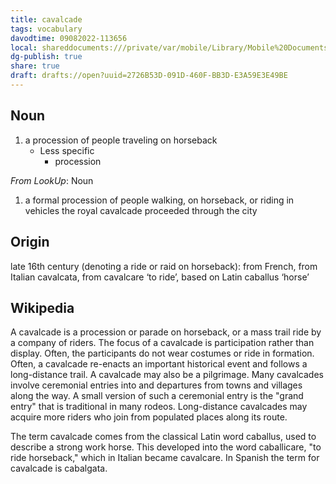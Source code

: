 ```yaml
---
title: cavalcade
tags: vocabulary
davodtime: 09082022-113656
local: shareddocuments:///private/var/mobile/Library/Mobile%20Documents/iCloud~md~obsidian/Documents/OBSHIDDIAN/drafts/2726B53D-091D-460F-BB3D-E3A59E3E49BE.md
dg-publish: true
share: true
draft: drafts://open?uuid=2726B53D-091D-460F-BB3D-E3A59E3E49BE
---
```



## Noun

1. a procession of people traveling on horseback
	- Less specific
		- procession

*From LookUp*:
Noun
1.	a formal procession of people walking, on horseback, or riding in vehicles
the royal cavalcade proceeded through the city

## Origin

late 16th century (denoting a ride or raid on horseback): from French, from Italian cavalcata, from cavalcare ‘to ride’, based on Latin caballus ‘horse’

## Wikipedia

A cavalcade is a procession or parade on horseback, or a mass trail ride by a company of riders.  The focus of a cavalcade is participation rather than display. Often, the participants do not wear costumes or ride in formation. Often, a cavalcade re-enacts an important historical event and follows a long-distance trail.  A cavalcade may also be a pilgrimage.
Many cavalcades involve ceremonial entries into and departures from towns and villages along the way.  A small version of such a ceremonial entry is the "grand entry" that is traditional in many rodeos.  Long-distance cavalcades may acquire more riders who join from populated places along its route.

The term cavalcade comes from the classical Latin word caballus, used to describe a strong work horse.  This developed into the word caballicare, "to ride horseback," which in Italian became cavalcare. In Spanish the term for cavalcade is cabalgata.